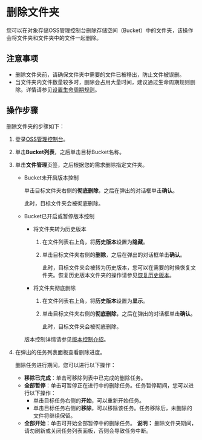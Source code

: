 # 删除文件夹

您可以在对象存储OSS管理控制台删除存储空间（Bucket）中的文件夹，该操作会将文件夹和文件夹中的文件一起删除。

## 注意事项

-   删除文件夹前，请确保文件夹中需要的文件已被移出，防止文件被误删。
-   当文件夹内文件数量较多时，删除会占用大量时间，建议通过生命周期规则删除。详情请参见[设置生命周期规则](/intl.zh-CN/控制台用户指南/存储空间管理/基础设置/设置生命周期规则.md)。

## 操作步骤

删除文件夹的步骤如下：

1.  登录[OSS管理控制台](https://oss.console.aliyun.com/)。

2.  单击**Bucket列表**，之后单击目标Bucket名称。

3.  单击**文件管理**页签，之后根据您的需求删除指定文件夹。

    -   Bucket未开启版本控制

        单击目标文件夹右侧的**彻底删除**，之后在弹出的对话框单击**确认**。

        此时，目标文件夹会被彻底删除。

    -   Bucket已开启或暂停版本控制

        -   将文件夹转为历史版本
            1.  在文件列表右上角，将**历史版本**设置为**隐藏**。
            2.  单击目标文件夹右侧的**删除**，之后在弹出的对话框单击**确认**。

                此时，目标文件夹会被转为历史版本，您可以在需要的时候恢复文件夹。恢复历史版本文件夹的操作请参见[恢复历史版本](/intl.zh-CN/控制台用户指南/存储空间管理/冗余与容错/版本控制.md)。

        -   将文件夹彻底删除
            1.  在文件列表右上角，将**历史版本**设置为**显示**。
            2.  单击目标文件夹右侧的**彻底删除**，之后在弹出的对话框单击**确认**。

                此时，目标文件夹会被彻底删除。

        版本控制详情请参见[版本控制介绍](/intl.zh-CN/开发指南/数据安全/版本控制/版本控制介绍.md)。

4.  在弹出的任务列表面板查看删除进度。

    删除任务进行期间，您可以进行以下操作：

    -   **移除已完成**：单击可移除列表中已完成的删除任务。
    -   **全部暂停**：单击可暂停正在进行中的删除任务。任务暂停期间，您可以进行以下操作：
        -   单击目标任务右侧的**开始**，可以重新开始任务。
        -   单击目标任务右侧的**移除**，可以移除该任务。任务移除后，未删除的文件将继续保留。
    -   **全部开始**：单击可开始全部暂停中的删除任务。
    **说明：** 删除文件夹期间，请勿刷新或关闭任务列表面板，否则会导致任务中断。


